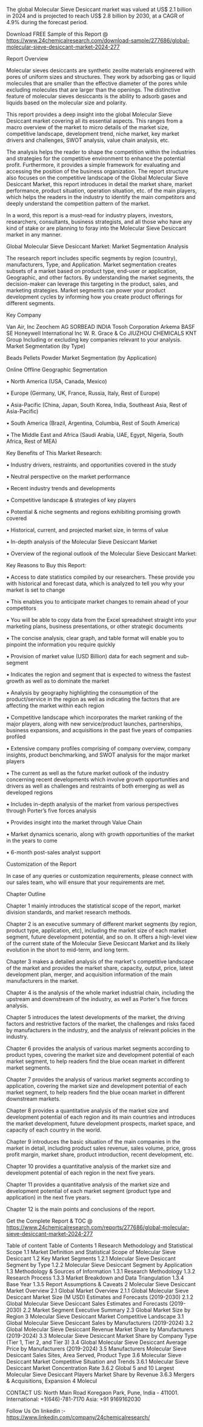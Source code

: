 The global Molecular Sieve Desiccant market was valued at US$ 2.1 billion in 2024 and is projected to reach US$ 2.8 billion by 2030, at a CAGR of 4.9% during the forecast period.

Download FREE Sample of this Report @ https://www.24chemicalresearch.com/download-sample/277686/global-molecular-sieve-desiccant-market-2024-277

Report Overview

Molecular sieves desiccants are synthetic zeolite materials engineered with pores of uniform sizes and structures. They work by adsorbing gas or liquid molecules that are smaller than the effective diameter of the pores while excluding molecules that are larger than the openings. The distinctive feature of molecular sieves desiccants is the ability to adsorb gases and liquids based on the molecular size and polarity.

This report provides a deep insight into the global Molecular Sieve Desiccant market covering all its essential aspects. This ranges from a macro overview of the market to micro details of the market size, competitive landscape, development trend, niche market, key market drivers and challenges, SWOT analysis, value chain analysis, etc.

The analysis helps the reader to shape the competition within the industries and strategies for the competitive environment to enhance the potential profit. Furthermore, it provides a simple framework for evaluating and accessing the position of the business organization. The report structure also focuses on the competitive landscape of the Global Molecular Sieve Desiccant Market, this report introduces in detail the market share, market performance, product situation, operation situation, etc. of the main players, which helps the readers in the industry to identify the main competitors and deeply understand the competition pattern of the market.

In a word, this report is a must-read for industry players, investors, researchers, consultants, business strategists, and all those who have any kind of stake or are planning to foray into the Molecular Sieve Desiccant market in any manner.

Global Molecular Sieve Desiccant Market: Market Segmentation Analysis

The research report includes specific segments by region (country), manufacturers, Type, and Application. Market segmentation creates subsets of a market based on product type, end-user or application, Geographic, and other factors. By understanding the market segments, the decision-maker can leverage this targeting in the product, sales, and marketing strategies. Market segments can power your product development cycles by informing how you create product offerings for different segments.

Key Company

Van Air, Inc
Zeochem AG
SORBEAD INDIA
Tosoh Corporation
Arkema
BASF SE
Honeywell International Inc
W. R. Grace & Co
JIUZHOU CHEMICALS
KNT Group
Including or excluding key companies relevant to your analysis.
Market Segmentation (by Type)

Beads
Pellets
Powder
Market Segmentation (by Application)

Online
Offline
Geographic Segmentation

• North America (USA, Canada, Mexico)

• Europe (Germany, UK, France, Russia, Italy, Rest of Europe)

• Asia-Pacific (China, Japan, South Korea, India, Southeast Asia, Rest of Asia-Pacific)

• South America (Brazil, Argentina, Columbia, Rest of South America)

• The Middle East and Africa (Saudi Arabia, UAE, Egypt, Nigeria, South Africa, Rest of MEA)

Key Benefits of This Market Research:

• Industry drivers, restraints, and opportunities covered in the study

• Neutral perspective on the market performance

• Recent industry trends and developments

• Competitive landscape & strategies of key players

• Potential & niche segments and regions exhibiting promising growth covered

• Historical, current, and projected market size, in terms of value

• In-depth analysis of the Molecular Sieve Desiccant Market

• Overview of the regional outlook of the Molecular Sieve Desiccant Market:

Key Reasons to Buy this Report:

• Access to date statistics compiled by our researchers. These provide you with historical and forecast data, which is analyzed to tell you why your market is set to change

• This enables you to anticipate market changes to remain ahead of your competitors

• You will be able to copy data from the Excel spreadsheet straight into your marketing plans, business presentations, or other strategic documents

• The concise analysis, clear graph, and table format will enable you to pinpoint the information you require quickly

• Provision of market value (USD Billion) data for each segment and sub-segment

• Indicates the region and segment that is expected to witness the fastest growth as well as to dominate the market

• Analysis by geography highlighting the consumption of the product/service in the region as well as indicating the factors that are affecting the market within each region

• Competitive landscape which incorporates the market ranking of the major players, along with new service/product launches, partnerships, business expansions, and acquisitions in the past five years of companies profiled

• Extensive company profiles comprising of company overview, company insights, product benchmarking, and SWOT analysis for the major market players

• The current as well as the future market outlook of the industry concerning recent developments which involve growth opportunities and drivers as well as challenges and restraints of both emerging as well as developed regions

• Includes in-depth analysis of the market from various perspectives through Porter’s five forces analysis

• Provides insight into the market through Value Chain

• Market dynamics scenario, along with growth opportunities of the market in the years to come

• 6-month post-sales analyst support

Customization of the Report

In case of any queries or customization requirements, please connect with our sales team, who will ensure that your requirements are met.

Chapter Outline

Chapter 1 mainly introduces the statistical scope of the report, market division standards, and market research methods.

Chapter 2 is an executive summary of different market segments (by region, product type, application, etc), including the market size of each market segment, future development potential, and so on. It offers a high-level view of the current state of the Molecular Sieve Desiccant Market and its likely evolution in the short to mid-term, and long term.

Chapter 3 makes a detailed analysis of the market's competitive landscape of the market and provides the market share, capacity, output, price, latest development plan, merger, and acquisition information of the main manufacturers in the market.

Chapter 4 is the analysis of the whole market industrial chain, including the upstream and downstream of the industry, as well as Porter's five forces analysis.

Chapter 5 introduces the latest developments of the market, the driving factors and restrictive factors of the market, the challenges and risks faced by manufacturers in the industry, and the analysis of relevant policies in the industry.

Chapter 6 provides the analysis of various market segments according to product types, covering the market size and development potential of each market segment, to help readers find the blue ocean market in different market segments.

Chapter 7 provides the analysis of various market segments according to application, covering the market size and development potential of each market segment, to help readers find the blue ocean market in different downstream markets.

Chapter 8 provides a quantitative analysis of the market size and development potential of each region and its main countries and introduces the market development, future development prospects, market space, and capacity of each country in the world.

Chapter 9 introduces the basic situation of the main companies in the market in detail, including product sales revenue, sales volume, price, gross profit margin, market share, product introduction, recent development, etc.

Chapter 10 provides a quantitative analysis of the market size and development potential of each region in the next five years.

Chapter 11 provides a quantitative analysis of the market size and development potential of each market segment (product type and application) in the next five years.

Chapter 12 is the main points and conclusions of the report.

Get the Complete Report & TOC @ https://www.24chemicalresearch.com/reports/277686/global-molecular-sieve-desiccant-market-2024-277

Table of content
Table of Contents
1 Research Methodology and Statistical Scope
1.1 Market Definition and Statistical Scope of Molecular Sieve Desiccant
1.2 Key Market Segments
1.2.1 Molecular Sieve Desiccant Segment by Type
1.2.2 Molecular Sieve Desiccant Segment by Application
1.3 Methodology & Sources of Information
1.3.1 Research Methodology
1.3.2 Research Process
1.3.3 Market Breakdown and Data Triangulation
1.3.4 Base Year
1.3.5 Report Assumptions & Caveats
2 Molecular Sieve Desiccant Market Overview
2.1 Global Market Overview
2.1.1 Global Molecular Sieve Desiccant Market Size (M USD) Estimates and Forecasts (2019-2030)
2.1.2 Global Molecular Sieve Desiccant Sales Estimates and Forecasts (2019-2030)
2.2 Market Segment Executive Summary
2.3 Global Market Size by Region
3 Molecular Sieve Desiccant Market Competitive Landscape
3.1 Global Molecular Sieve Desiccant Sales by Manufacturers (2019-2024)
3.2 Global Molecular Sieve Desiccant Revenue Market Share by Manufacturers (2019-2024)
3.3 Molecular Sieve Desiccant Market Share by Company Type (Tier 1, Tier 2, and Tier 3)
3.4 Global Molecular Sieve Desiccant Average Price by Manufacturers (2019-2024)
3.5 Manufacturers Molecular Sieve Desiccant Sales Sites, Area Served, Product Type
3.6 Molecular Sieve Desiccant Market Competitive Situation and Trends
3.6.1 Molecular Sieve Desiccant Market Concentration Rate
3.6.2 Global 5 and 10 Largest Molecular Sieve Desiccant Players Market Share by Revenue
3.6.3 Mergers & Acquisitions, Expansion
4 Molecul

CONTACT US:
North Main Road Koregaon Park, Pune, India - 411001.
International: +1(646)-781-7170
Asia: +91 9169162030

Follow Us On linkedin :- https://www.linkedin.com/company/24chemicalresearch/

